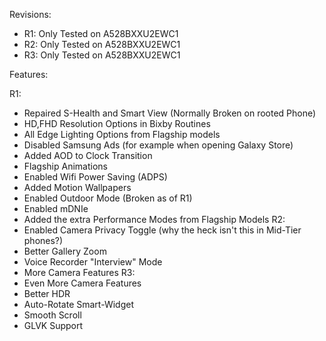 Revisions:
- R1: Only Tested on A528BXXU2EWC1
- R2: Only Tested on A528BXXU2EWC1
- R3: Only Tested on A528BXXU2EWC1

Features:

R1:
- Repaired S-Health and Smart View (Normally Broken on rooted Phone)
- HD,FHD Resolution Options in Bixby Routines
- All Edge Lighting Options from Flagship models
- Disabled Samsung Ads (for example when opening Galaxy Store)
- Added AOD to Clock Transition
- Flagship Animations
- Enabled Wifi Power Saving (ADPS)
- Added Motion Wallpapers
- Enabled Outdoor Mode (Broken as of R1)
- Enabled mDNIe
- Added the extra Performance Modes from Flagship Models
R2:
- Enabled Camera Privacy Toggle (why the heck isn't this in Mid-Tier phones?)
- Better Gallery Zoom
- Voice Recorder "Interview" Mode
- More Camera Features
R3:
- Even More Camera Features
- Better HDR
- Auto-Rotate Smart-Widget
- Smooth Scroll
- GLVK Support
